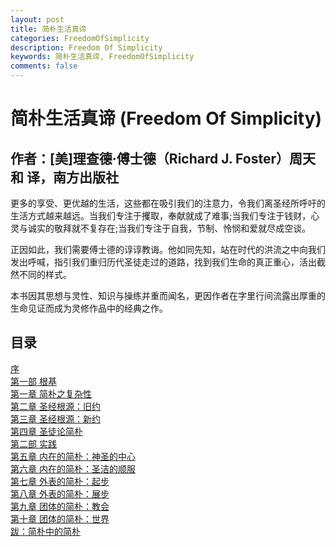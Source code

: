 ```yaml
---
layout: post
title: 简朴生活真谛
categories: FreedomOfSimplicity
description: Freedom Of Simplicity
keywords: 简朴生活真谛, FreedomOfSimplicity
comments: false
---
```


# 简朴生活真谛 (Freedom Of Simplicity)

## 作者：[美]理查德·傅士德（Richard J. Foster）周天和 译，南方出版社

更多的享受、更优越的生活，这些都在吸引我们的注意力，令我们离圣经所呼吁的生活方式越来越远。当我们专注于攫取，奉献就成了难事;当我们专注于钱财，心灵与诚实的敬拜就不复存在;当我们专注于自我，节制、怜悯和爱就尽成空谈。

正因如此，我们需要傅士德的谆谆教诲。他如同先知，站在时代的洪流之中向我们发出呼喊，指引我们重归历代圣徒走过的道路，找到我们生命的真正重心，活出截然不同的样式。

本书因其思想与灵性、知识与操练并重而闻名，更因作者在字里行间流露出厚重的生命见证而成为灵修作品中的经典之作。

## 目录

[序](/library/FreedomOfSimplicity/preface)<br>
[第一部 根基](/library/FreedomOfSimplicity/01)<br>
[第一章 简朴之复杂性](/library/FreedomOfSimplicity/01)<br>
[第二章 圣经根源：旧约](/library/FreedomOfSimplicity/02)<br>
[第三章 圣经根源：新约](/library/FreedomOfSimplicity/03)<br>
[第四章 圣徒论简朴](/library/FreedomOfSimplicity/04)<br>
[第二部 实践](/library/FreedomOfSimplicity/05)<br>
[第五章 内在的简朴：神圣的中心](/library/FreedomOfSimplicity/05)<br>
[第六章 内在的简朴：圣洁的顺服](/library/FreedomOfSimplicity/06)<br>
[第七章 外表的简朴：起步](/library/FreedomOfSimplicity/07)<br>
[第八章 外表的简朴：展步](/library/FreedomOfSimplicity/08)<br>
[第九章 团体的简朴：教会](/library/FreedomOfSimplicity/09)<br>
[第十章 团体的简朴：世界](/library/FreedomOfSimplicity/10)<br>
[跋：简朴中的简朴](/library/FreedomOfSimplicity/11)<br>